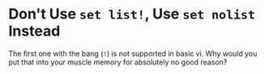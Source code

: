# Don't Use `set list!`, Use `set nolist` Instead

The first one with the bang (`!`) is not supported in basic vi. Why
would you put that into your muscle memory for absolutely no good
reason?
